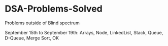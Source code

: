 # DSA-Problems-Solved
Problems outside of Blind spectrum

September 15th to September 19th: Arrays, Node, LinkedList, Stack, Queue, D-Queue, Merge Sort, 
OK
